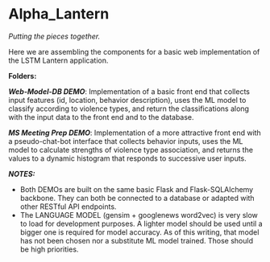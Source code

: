 # Alpha_Lantern
*Putting the pieces together.*

Here we are assembling the components for a basic web implementation of the LSTM Lantern application.

**Folders:**

***Web-Model-DB DEMO***: Implementation of a basic front end that collects input features (id, location, behavior description), uses the ML model to classify according to violence types, and return the classifications along with the input data to the front end and to the database.

***MS Meeting Prep DEMO***: Implementation of a more attractive front end with a pseudo-chat-bot interface that collects behavior inputs, uses the ML model to calculate strengths of violence type association, and returns the values to a dynamic histogram that responds to successive user inputs.

***NOTES:***
- Both DEMOs are built on the same basic Flask and Flask-SQLAlchemy backbone. They can both be connected to a database or adapted with other RESTful API endpoints.
- The LANGUAGE MODEL (gensim + googlenews word2vec) is very slow to load for development purposes. A lighter model should be used until a bigger one is required for model accuracy. As of this writing, that model has not been chosen nor a substitute ML model trained. Those should be high priorities.
